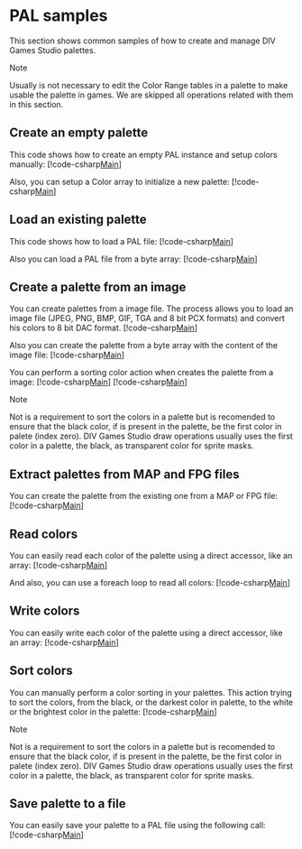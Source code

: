 ﻿# PAL samples
This section shows common samples of how to create and manage DIV Games Studio palettes.

> [!NOTE]
> Usually is not necessary to edit the Color Range tables in a palette to make usable the palette in games. We are skipped all operations related with them in this section.

## Create an empty palette
This code shows how to create an empty PAL instance and setup colors manually:
[!code-csharp[Main](samples.cs?range=4-9)]

Also, you can setup a Color array to initialize a new palette:
[!code-csharp[Main](samples.cs?range=12-14)]

## Load an existing palette
This code shows how to load a PAL file:
[!code-csharp[Main](samples.cs?range=17)]

Also you can load a PAL file from a byte array:
[!code-csharp[Main](samples.cs?range=20-21)]

## Create a palette from an image
You can create palettes from a image file. The process allows you to load an image file (JPEG, PNG, BMP, GIF, TGA and 8 bit PCX formats) and convert his colors to 8 bit DAC format.
[!code-csharp[Main](samples.cs?range=24)]

Also you can create the palette from a byte array with the content of the image file:
[!code-csharp[Main](samples.cs?range=27-28)]

You can perform a sorting color action when creates the palette from a image:
[!code-csharp[Main](samples.cs?range=31)]
[!code-csharp[Main](samples.cs?range=33-34)]
> [!NOTE]
> Not is a requirement to sort the colors in a palette but is recomended to ensure that the black color, if is present in the palette, be the first color in palete (index zero). DIV Games Studio draw operations usually uses the first color in a palette, the black, as transparent color for sprite masks.

## Extract palettes from MAP and FPG files
You can create the palette from the existing one from a MAP or FPG file:
[!code-csharp[Main](samples.cs?range=37-38)]

## Read colors
You can easily read each color of the palette using a direct accessor, like an array:
[!code-csharp[Main](samples.cs?range=41)]

And also, you can use a foreach loop to read all colors:
[!code-csharp[Main](samples.cs?range=44-47)]

## Write colors
You can easily write each color of the palette using a direct accessor, like an array:
[!code-csharp[Main](samples.cs?range=50)]

## Sort colors
You can manually perform a color sorting in your palettes. This action trying to sort the colors, from the black, or the darkest color in palette, to the white or the brightest color in the palette:
[!code-csharp[Main](samples.cs?range=53)]
> [!NOTE]
> Not is a requirement to sort the colors in a palette but is recomended to ensure that the black color, if is present in the palette, be the first color in palete (index zero). DIV Games Studio draw operations usually uses the first color in a palette, the black, as transparent color for sprite masks.

## Save palette to a file
You can easily save your palette to a PAL file using the following call:
[!code-csharp[Main](samples.cs?range=56)]
